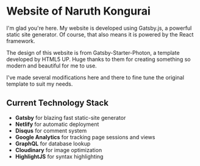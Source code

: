 # Website of Naruth Kongurai

I'm glad you're here. My website is developed using Gatsby.js, a powerful static site generator. Of course, that also means it is powered by the React framework.

The design of this website is from Gatsby-Starter-Photon, a template developed by HTML5 UP. Huge thanks to them for creating something so modern and beautiful for me to use.

I've made several modifications here and there to fine tune the original template to suit my needs.

## Current Technology Stack

- **Gatsby** for blazing fast static-site generator
- **Netlify** for automatic deployment
- **Disqus** for comment system
- **Google Analytics** for tracking page sessions and views
- **GraphQL** for database lookup
- **Cloudinary** for image optimization
- **HighlightJS** for syntax highlighting
